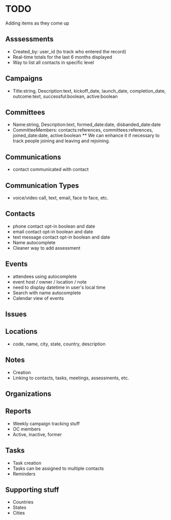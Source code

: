 # TODO

Adding items as they come up

## Asssessments

* Created_by: user_id (to track who entered the record)
* Real-time totals for the last 6 months displayed
* Way to list all contacts in specific level

## Campaigns

* Title:string, Description:text, kickoff_date, launch_date, completion_date, outcome:text, successful:boolean, active:boolean

## Committees

* Name:string, Description:text, formed_date:date, disbanded_date:date
* CommitteeMembers: contacts:references, committees:references, joined_date:date, active:boolean
** We can enhance it if necessary to track people joining and leaving and rejoining.

## Communications

* contact communicated with contact

## Communication Types

* voice/video call, text, email, face to face, etc.

## Contacts

* phone contact opt-in boolean and date
* email contact opt-in boolean and date
* text message contact opt-in boolean and date
* Name autocomplete
* Cleaner way to add assessment

## Events

* attendees using autocomplete
* event host / owner / location / note
* need to display datetime in user's local time
* Search with name autocomplete
* Calendar view of events

## Issues

## Locations

* code, name, city, state, country, description

## Notes

* Creation
* Linking to contacts, tasks, meetings, assessments, etc.

## Organizations

## Reports

* Weekly campaign tracking stuff
* OC members
* Active, inactive, former

## Tasks

* Task creation
* Tasks can be assigned to multiple contacts
* Reminders


## Supporting stuff

* Countries
* States
* Cities
